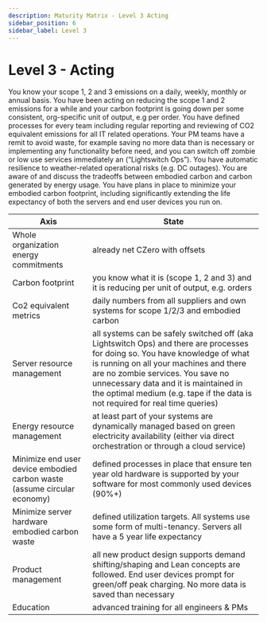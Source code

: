 ```yaml
---
description: Maturity Matrix - Level 3 Acting
sidebar_position: 6
sidebar_label: Level 3
---
```


# Level 3 - Acting

You know your scope 1, 2 and 3 emissions on a daily, weekly, monthly or annual basis. You have been acting on reducing the scope 1 and 2 emissions for a while and your carbon footprint is going down per some consistent, org-specific unit of output, e.g per order. You have defined processes for every team including regular reporting and reviewing of CO2 equivalent emissions for all IT related operations. Your PM teams have a remit to avoid waste, for example saving no more data than is necessary or implementing any functionality before need, and you can switch off zombie or low use services immediately an (“Lightswitch Ops”). You have automatic resilience to weather-related operational risks (e.g. DC outages). You are aware of and discuss the tradeoffs between embodied carbon and carbon generated by energy usage. You have plans in place to minimize your embodied carbon footprint, including significantly extending the life expectancy of both the servers and end user devices you run on.

| Axis      | State |
| ----------- | ----------- |
| Whole organization energy commitments | already net CZero with offsets |
| Carbon footprint | you know what it is (scope 1, 2 and 3) and it is reducing per unit of output, e.g. orders |
| Co2 equivalent metrics | daily numbers from all suppliers and own systems for scope 1/2/3 and embodied carbon |
| Server resource management | all systems can be safely switched off (aka Lightswitch Ops) and there are processes for doing so. You have knowledge of what is running on all your machines and there are no zombie services. You save no unnecessary data and it is maintained in the optimal medium (e.g. tape if the data is not required for real time queries) |
| Energy resource management | at least part of your systems are dynamically managed based on green electricity availability (either via direct orchestration or through a cloud service) |
| Minimize end user device embodied carbon waste (assume circular economy) | defined processes in place that ensure ten year old hardware is supported by your software for most commonly used devices (90%+) |
| Minimize server hardware embodied carbon waste | defined utilization targets. All systems use some form of multi-tenancy. Servers all have a 5 year life expectancy |
| Product management | all new product design supports demand shifting/shaping and Lean concepts are followed. End user devices prompt for green/off peak charging. No more data is saved than necessary |
| Education | advanced training for all engineers & PMs |